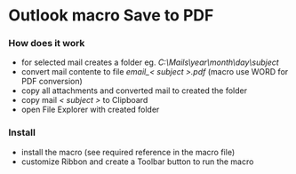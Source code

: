 # Outlook macro Save to PDF

### How does it work
- for selected mail creates a folder eg. *C:\Mails\year\month\day\subject*
- convert mail contente to file *email_< subject >.pdf* (macro use WORD for PDF conversion)
- copy all attachments and converted mail to created the folder
- copy mail *< subject >* to Clipboard
- open File Explorer with created folder

### Install
- install the macro (see required reference in the macro file)
- customize Ribbon and create a Toolbar button to run the macro
